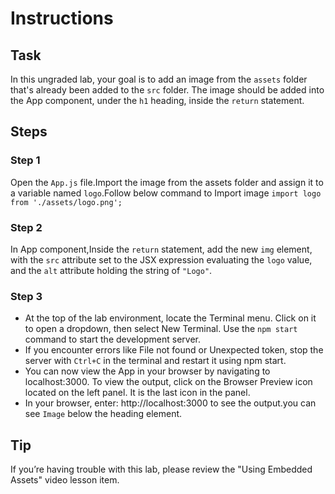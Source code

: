 # Instructions

## Task

In this ungraded lab, your goal is to add an image from the `assets` folder that's already been added to the `src` folder. The image should be added into the App component, under the `h1` heading, inside the `return` statement.

## Steps

### **Step 1**

Open the `App.js` file.Import the image from the assets folder and assign it to a variable named `logo`.Follow below command to Import image
`import logo from './assets/logo.png';`

### **Step 2**

In App component,Inside the `return` statement, add the new `img` element, with the `src` attribute set to the JSX expression evaluating the `logo` value, and the `alt` attribute holding the string of `"Logo"`.

### **Step 3**

- At the top of the lab environment, locate the Terminal menu. Click on it to open a dropdown, then select New Terminal.  Use the  `npm start` command to start the development server.
- If you encounter errors like File not found or Unexpected token, stop the server with `Ctrl+C` in the terminal and restart it using npm start.
- You can now view the App in your browser by navigating to localhost:3000. To view the output, click on the Browser Preview icon located on the left panel. It is the last icon in the panel.
- In your browser, enter: http://localhost:3000 to see the output.you can see `Image` below the heading element.

## Tip

If you’re having trouble with this lab, please review the "Using Embedded Assets" video lesson item.
